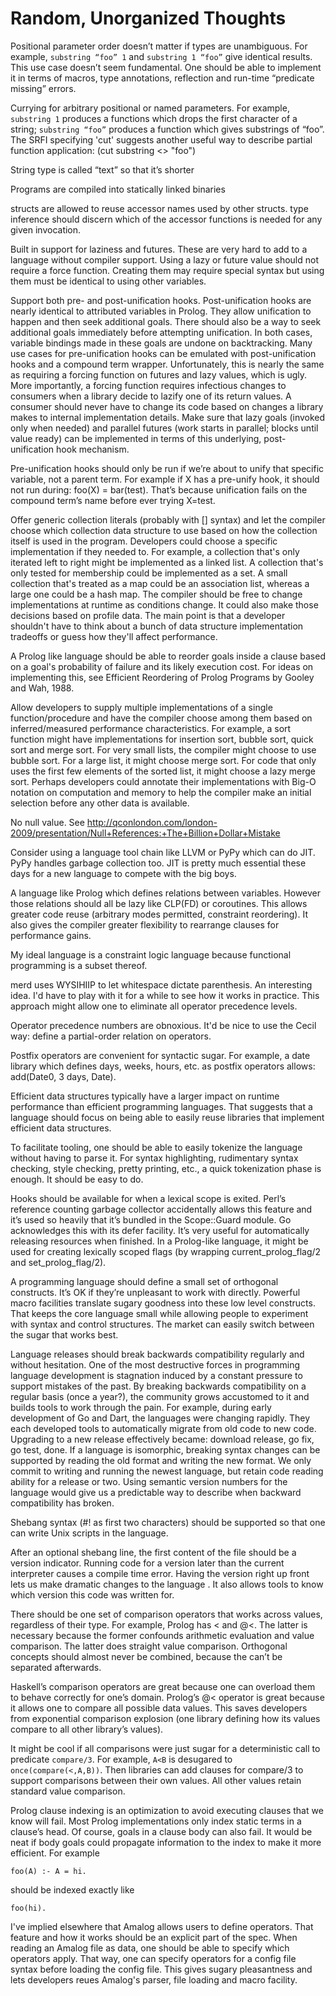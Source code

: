 # Random, Unorganized Thoughts

Positional parameter order doesn’t matter if types are unambiguous.  For example, `substring “foo” 1` and `substring 1 “foo”` give identical results.  This use case doesn’t seem fundamental.  One should be able to implement it in terms of macros, type annotations, reflection and run-time “predicate missing” errors.

Currying for arbitrary positional or named parameters.  For example, `substring 1` produces a functions which drops the first character of a string; `substring “foo”` produces a function which gives substrings of “foo”. The SRFI specifying 'cut' suggests another useful way to describe partial function application: (cut substring <> "foo")

String type is called “text” so that it’s shorter

Programs are compiled into statically linked binaries

structs are allowed to reuse accessor names used by other structs. type inference should discern which of the accessor functions is needed for any given invocation.

Built in support for laziness and futures. These are very hard to add to a language without compiler support. Using a lazy or future value should not require a force function.  Creating them may require special syntax but using them must be identical to using other variables.

Support both pre- and post-unification hooks.  Post-unification hooks are nearly identical to attributed variables in Prolog.  They allow unification to happen and then seek additional goals.  There should also be a way to seek additional goals immediately before attempting unification.  In both cases, variable bindings made in these goals are undone on backtracking.  Many use cases for pre-unification hooks can be emulated with post-unification hooks and a compound term wrapper.  Unfortunately, this is nearly the same as requiring a forcing function on futures and lazy values, which is ugly.  More importantly, a forcing function requires infectious changes to consumers when a library decide to lazify one of its return values.  A consumer should never have to change its code based on changes a library makes to internal implementation details.  Make sure that lazy goals (invoked only when needed) and parallel futures (work starts in parallel; blocks until value ready) can be implemented in terms of this underlying, post-unification hook mechanism.

Pre-unification hooks should only be run if we’re about to unify that specific variable, not a parent term.  For example if X has a pre-unify hook, it should not run during: foo(X) = bar(test).  That’s because unification fails on the compound term’s name before ever trying X=test.

Offer generic collection literals (probably with [] syntax) and let the compiler choose which collection data structure to use based on how the collection itself is used in the program. Developers could choose a specific implementation if they needed to. For example, a collection that's only iterated left to right might be implemented as a linked list. A collection that's only tested for membership could be implemented as a set. A small collection that's treated as a map could be an association list, whereas a large one could be a hash map. The compiler should be free to change implementations at runtime as conditions change. It could also make those decisions based on profile data. The main point is that a developer shouldn't have to think about a bunch of data structure implementation tradeoffs or guess how they'll affect performance.

A Prolog like language should be able to reorder goals inside a clause based on a goal's probability of failure and its likely execution cost.  For ideas on implementing this, see Efficient Reordering of Prolog Programs by Gooley and Wah, 1988.

Allow developers to supply multiple implementations of a single function/procedure and have the compiler choose among them based on inferred/measured performance characteristics. For example, a sort function might have implementations for insertion sort, bubble sort, quick sort and merge sort. For very small lists, the compiler might choose to use bubble sort. For a large list, it might choose merge sort. For code that only uses the first few elements of the sorted list, it might choose a lazy merge sort. Perhaps developers could annotate their implementations with Big-O notation on computation and memory to help the compiler make an initial selection before any other data is available.

No null value. See http://qconlondon.com/london-2009/presentation/Null+References:+The+Billion+Dollar+Mistake

Consider using a language tool chain like LLVM or PyPy which can do JIT. PyPy handles garbage collection too. JIT is pretty much essential these days for a new language to compete with the big boys.

A language like Prolog which defines relations between variables. However those relations should all be lazy like CLP(FD) or coroutines. This allows greater code reuse (arbitrary modes permitted, constraint reordering). It also gives the compiler greater flexibility to rearrange clauses for performance gains.

My ideal language is a constraint logic language because functional programming is a subset thereof.

merd uses WYSIHIIP to let whitespace dictate parenthesis. An interesting idea. I'd have to play with it for a while to see how it works in practice. This approach might allow one to eliminate all operator precedence levels.

Operator precedence numbers are obnoxious. It'd be nice to use the Cecil way: define a partial-order relation on operators.

Postfix operators are convenient for syntactic sugar.  For example, a date library which defines days, weeks, hours, etc. as postfix operators allows: add(Date0, 3 days, Date).

Efficient data structures typically have a larger impact on runtime performance than efficient programming languages.  That suggests that a language should focus on being able to easily reuse libraries that implement efficient data structures.

To facilitate tooling, one should be able to easily tokenize the language without having to parse it.  For syntax highlighting, rudimentary syntax checking, style checking, pretty printing, etc., a quick tokenization phase is enough.  It should be easy to do.

Hooks should be available for when a lexical scope is exited.  Perl’s reference counting garbage collector accidentally allows this feature and it’s used so heavily that it’s bundled in the Scope::Guard module.  Go acknowledges this with its defer facility.  It’s very useful for automatically releasing resources when finished.  In a Prolog-like language, it might be used for creating lexically scoped flags (by wrapping current_prolog_flag/2 and set_prolog_flag/2).

A programming language should define a small set of orthogonal constructs.  It’s OK if they’re unpleasant to work with directly.  Powerful macro facilities translate sugary goodness into these low level constructs.  That keeps the core language small while allowing people to experiment with syntax and control structures.  The market can easily switch between the sugar that works best.

Language releases should break backwards compatibility regularly and without hesitation.  One of the most destructive forces in programming language development is stagnation induced by a constant pressure to support mistakes of the past.  By breaking backwards compatibility on a regular basis (once a year?), the community grows accustomed to it and builds tools to work through the pain.  For example, during early development of Go and Dart, the languages were changing rapidly.  They each developed tools to automatically migrate from old code to new code.  Upgrading to a new release effectively became: download release, go fix, go test, done.  If a language is isomorphic, breaking syntax changes can be supported by reading the old format and writing the new format.  We only commit to writing and running the newest language, but retain code reading ability for a release or two.  Using semantic version numbers for the language would give us a predictable way to describe when backward compatibility has broken.

Shebang syntax (#! as first two characters) should be supported so that one can write Unix scripts in the language.

After an optional shebang line, the first content of the file should be a version indicator.  Running code for a version later than the current interpreter causes a compile time error.  Having the version right up front lets us make dramatic changes to the language .  It also allows tools to know which version this code was written for.

There should be one set of comparison operators that works across values, regardless of their type.  For example, Prolog has < and @<. The latter is necessary because the former confounds arithmetic evaluation and value comparison.  The latter does straight value comparison.  Orthogonal concepts should almost never be combined, because the can’t be separated afterwards.

Haskell’s comparison operators are great because one can overload them to behave correctly for one’s domain.  Prolog’s @< operator is great because it allows one to compare all possible data values.  This saves developers from exponential comparison explosion (one library defining how its values compare to all other library’s values).

It might be cool if all comparisons were just sugar for a deterministic call to predicate `compare/3`.  For example, `A<B` is desugared to `once(compare(<,A,B))`.  Then libraries can add clauses for compare/3 to support comparisons between their own values.  All other values retain standard value comparison.

Prolog clause indexing is an optimization to avoid executing clauses that we know will fail.  Most Prolog implementations only index static terms in a clause’s head.  Of course, goals in a clause body can also fail.  It would be neat if body goals could propagate information to the index to make it more efficient.  For example

    foo(A) :- A = hi.
  
should be indexed exactly like

    foo(hi).


I've implied elsewhere that Amalog allows users to define operators.  That feature and how it works should be an explicit part of the spec.  When reading an Amalog file as data, one should be able to specify which operators apply.  That way, one can specify operators for a config file syntax before loading the config file.  This gives sugary pleasantness and lets developers reues Amalog's parser, file loading and macro facility.
